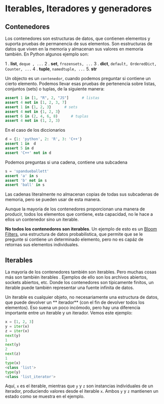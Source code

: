 # Iterables, Iteradores  y generadores 


## Contenedores 

Los contenedores son  estructuras de datos, que contienen elementos y suporta pruebas de permanencia de sus elementos. Son esstructuras de datos que viven en la memoria y almacenan sus valores en memoria también. En Python algunos ejemplo son:

1 . **list**, `deque , ...`
2 . **set**, `frozensets, ...`
3 . **dict**, `default, OrderedDict, Counter, ...`
4 . **tuple**, `namedtuple, ...`
5. **str**

Un objecto es un `contenedor`, cuando podemos preguntar si contiene un cierto elemento. Podemos llevar esas pruebas de pertenencia sobre listas, conjuntos (sets) o tuplas, de la siguiente manera:

```python
assert 1 in [1, "R", 2, "JS"]      # listas
assert 4 not in [1, 2, 3, 7]
assert 1 in {1, 2, 3}      # sets
assert 4 not in {1, 2, 3}
assert 6 in (2, 4, 6, 8)      # tuplas
assert 4 not in (1, 2, 3)
```

En el caso de los diccionarios

```python
d = {1: 'python', 2: 'R', 3: 'C++'}
assert 1 in  d
assert 5 in d
assert 'C++' not in d
```


Podemos preguntas si una cadena, contiene una subcadena

```python
s = 'spandueballett'
assert 'a' in s
assert 'b' not in s
assert 'ball' in s
```


Las cadenas literalmente no almacenan copias de todas sus subcadenas de memoria, pero se pueden usar de esta manera.


Aunque la mayoria de los contenedores proporcionan una manera de producir, todos los elementos  que contiene, esta capacidad, no le hace a ellos un contenedor sino un iterable.

**No todos los contenedores son iterables**. Un ejemplo de esto es  un  [Bloom Filters](http://billmill.org/bloomfilter-tutorial/), una estructura de datos probabilistica, que permite que se le pregunte si contiene un determinado elemento, pero no es capáz de retornas sus elementos individuales.

## Iterables 

La mayoría de los contenedores también son iterables. Pero muchas cosas más son también iterables . Ejemplos de ello son los archivos abiertos, sockets  abiertos, etc. Donde  los  contenedores  son típicamente finitos, un iterable puede  también  representar  una fuente infinita de datos.

Un iterable es cualquier objeto, no necesariamente una estructura de datos, que puede devolver un ** iterador** (con el fin de devolver todos los elementos). Eso suena un poco incómodo, pero hay una diferencia importante entre un iterable y un iterador.  Vemos este ejemplo:

```python
x = [1, 2, 3]
y = iter(x)
z = iter(x)
next(y)
1
next(y)
2
next(z)
1
type(x)
<class 'list'>
type(y)
<class 'list_iterator'>
```

Aquí, `x` es el iterable, mientras que `y` y `z` son instancias individuales de un iterador, produciendo valores desde el iterable `x`. Ambos `y` y `z` mantienen un estado como se muestra en el ejemplo.














